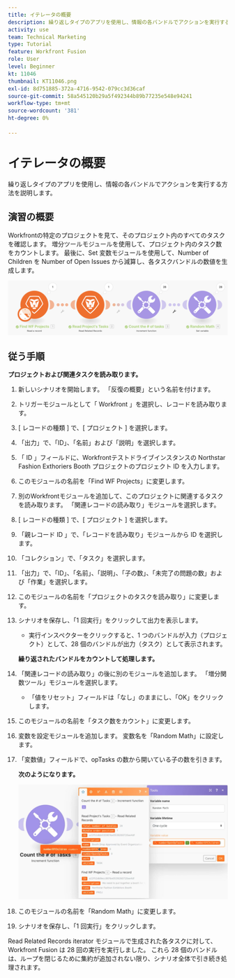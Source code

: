 ```yaml
---
title: イテレータの概要
description: 繰り返しタイプのアプリを使用し、情報の各バンドルでアクションを実行する方法を説明します。
activity: use
team: Technical Marketing
type: Tutorial
feature: Workfront Fusion
role: User
level: Beginner
kt: 11046
thumbnail: KT11046.png
exl-id: 8d751885-372a-4716-9542-079cc3d36caf
source-git-commit: 58a545120b29a5f492344b89b77235e548e94241
workflow-type: tm+mt
source-wordcount: '381'
ht-degree: 0%

---
```


# イテレータの概要

繰り返しタイプのアプリを使用し、情報の各バンドルでアクションを実行する方法を説明します。

## 演習の概要

Workfrontの特定のプロジェクトを見て、そのプロジェクト内のすべてのタスクを確認します。 増分ツールモジュールを使用して、プロジェクト内のタスク数をカウントします。 最後に、Set 変数モジュールを使用して、Number of Children を Number of Open Issues から減算し、各タスクバンドルの数値を生成します。

![イテレータの概要画像 1](../12-exercises/assets/introduction-to-iterators-walkthrough-1.png)

## 従う手順

**プロジェクトおよび関連タスクを読み取ります。**

1. 新しいシナリオを開始します。 「反復の概要」という名前を付けます。
1. トリガーモジュールとして「 Workfront 」を選択し、レコードを読み取ります。
1. [ レコードの種類 ] で、[ プロジェクト ] を選択します。
1. 「出力」で、「ID」、「名前」および「説明」を選択します。
1. 「 ID 」フィールドに、Workfrontテストドライブインスタンスの Northstar Fashion Exthoriers Booth プロジェクトのプロジェクト ID を入力します。
1. このモジュールの名前を「Find WF Projects」に変更します。
1. 別のWorkfrontモジュールを追加して、このプロジェクトに関連するタスクを読み取ります。 「関連レコードの読み取り」モジュールを選択します。
1. [ レコードの種類 ] で、[ プロジェクト ] を選択します。
1. 「親レコード ID 」で、「レコードを読み取り」モジュールから ID を選択します。
1. 「コレクション」で、「タスク」を選択します。
1. 「出力」で、「ID」、「名前」、「説明」、「子の数」、「未完了の問題の数」および「作業」を選択します。
1. このモジュールの名前を「プロジェクトのタスクを読み取り」に変更します。
1. シナリオを保存し、「1 回実行」をクリックして出力を表示します。

   + 実行インスペクターをクリックすると、1 つのバンドルが入力（プロジェクト）として、28 個のバンドルが出力（タスク）として表示されます。

   **繰り返されたバンドルをカウントして処理します。**

1. 「関連レコードの読み取り」の後に別のモジュールを追加します。 「増分関数ツール」モジュールを選択します。

   + 「値をリセット」フィールドは「なし」のままにし、「OK」をクリックします。

1. このモジュールの名前を「タスク数をカウント」に変更します。
1. 変数を設定モジュールを追加します。 変数名を「Random Math」に設定します。
1. 「変数値」フィールドで、opTasks の数から開いている子の数を引きます。

   **次のようになります。**

   ![イテレータの概要画像 2](../12-exercises/assets/introduction-to-iterators-walkthrough-2.png)

1. このモジュールの名前を「Random Math」に変更します。
1. シナリオを保存し、「1 回実行」をクリックします。

Read Related Records iterator モジュールで生成された各タスクに対して、Workfront Fusion は 28 回の実行を実行しました。 これら 28 個のバンドルは、ループを閉じるために集約が追加されない限り、シナリオ全体で引き続き処理されます。
